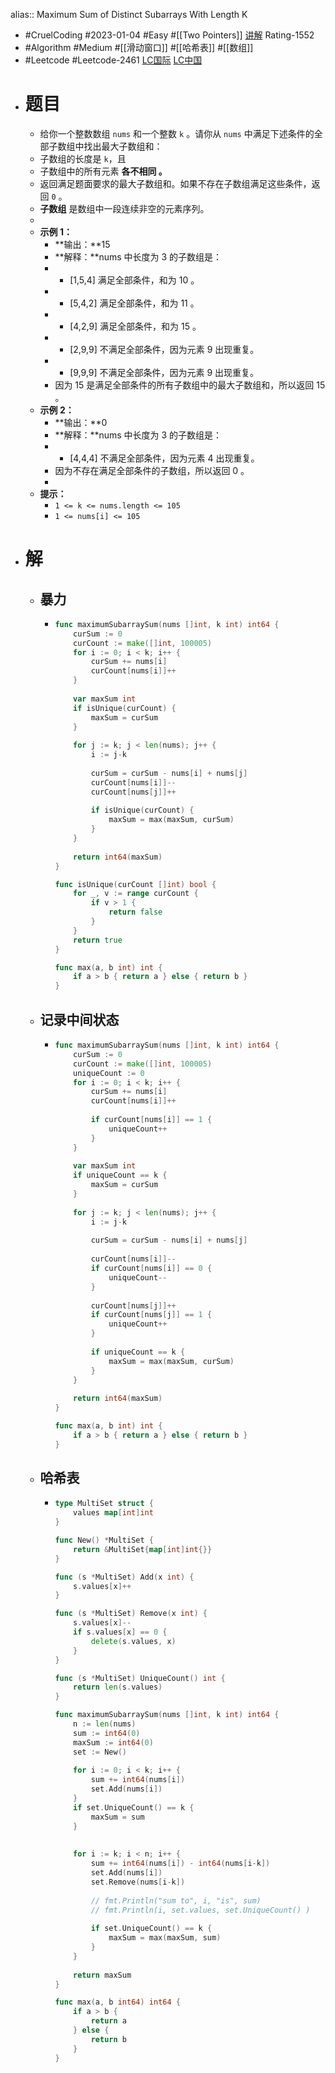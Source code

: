 alias:: Maximum Sum of Distinct Subarrays With Length K

- #CruelCoding #2023-01-04 #Easy #[[Two Pointers]] [讲解](https://youtu.be/kl9iE2tQh_A) Rating-1552
- #Algorithm #Medium #[[滑动窗口]] #[[哈希表]] #[[数组]]
- #Leetcode #Leetcode-2461 [LC国际](https://leetcode.com/problems/maximum-sum-of-distinct-subarrays-with-length-k/) [LC中国](https://leetcode.cn/problems/maximum-sum-of-distinct-subarrays-with-length-k/)
- # 题目
	- 给你一个整数数组 `nums` 和一个整数 `k` 。请你从 `nums` 中满足下述条件的全部子数组中找出最大子数组和：
	- 子数组的长度是 `k`，且
	- 子数组中的所有元素 **各不相同 。**
	- 返回满足题面要求的最大子数组和。如果不存在子数组满足这些条件，返回 `0` 。
	- **子数组** 是数组中一段连续非空的元素序列。
	-
	- **示例 1：**
		- **输出：**15
		- **解释：**nums 中长度为 3 的子数组是：
		- - [1,5,4] 满足全部条件，和为 10 。
		- - [5,4,2] 满足全部条件，和为 11 。
		- - [4,2,9] 满足全部条件，和为 15 。
		- - [2,9,9] 不满足全部条件，因为元素 9 出现重复。
		- - [9,9,9] 不满足全部条件，因为元素 9 出现重复。
		- 因为 15 是满足全部条件的所有子数组中的最大子数组和，所以返回 15 。
	- **示例 2：**
		- **输出：**0
		- **解释：**nums 中长度为 3 的子数组是：
		- - [4,4,4] 不满足全部条件，因为元素 4 出现重复。
		- 因为不存在满足全部条件的子数组，所以返回 0 。
		-
	- **提示：**
		- `1 <= k <= nums.length <= 105`
		- `1 <= nums[i] <= 105`
- # 解
	- ## 暴力
		- ```go
		  func maximumSubarraySum(nums []int, k int) int64 {
		      curSum := 0
		      curCount := make([]int, 100005)
		      for i := 0; i < k; i++ {
		          curSum += nums[i]
		          curCount[nums[i]]++
		      }
		      
		      var maxSum int
		      if isUnique(curCount) {
		          maxSum = curSum
		      }
		      
		      for j := k; j < len(nums); j++ {
		          i := j-k
		          
		          curSum = curSum - nums[i] + nums[j]
		          curCount[nums[i]]--
		          curCount[nums[j]]++
		          
		          if isUnique(curCount) {
		              maxSum = max(maxSum, curSum)
		          }
		      }
		      
		      return int64(maxSum)
		  }
		  
		  func isUnique(curCount []int) bool {
		      for _, v := range curCount {
		          if v > 1 {
		              return false
		          }
		      }
		      return true
		  }
		  
		  func max(a, b int) int {
		      if a > b { return a } else { return b }
		  }
		  ```
	- ## 记录中间状态
		- ```go
		  func maximumSubarraySum(nums []int, k int) int64 {
		      curSum := 0
		      curCount := make([]int, 100005)
		      uniqueCount := 0
		      for i := 0; i < k; i++ {
		          curSum += nums[i]
		          curCount[nums[i]]++
		          
		          if curCount[nums[i]] == 1 {
		              uniqueCount++
		          }
		      }
		      
		      var maxSum int
		      if uniqueCount == k {
		          maxSum = curSum
		      }
		      
		      for j := k; j < len(nums); j++ {
		          i := j-k
		          
		          curSum = curSum - nums[i] + nums[j]
		          
		          curCount[nums[i]]--
		          if curCount[nums[i]] == 0 {
		              uniqueCount--
		          }
		          
		          curCount[nums[j]]++
		          if curCount[nums[j]] == 1 {
		              uniqueCount++
		          }
		          
		          if uniqueCount == k {
		              maxSum = max(maxSum, curSum)
		          }
		      }
		      
		      return int64(maxSum)
		  }
		  
		  func max(a, b int) int {
		      if a > b { return a } else { return b }
		  }
		  ```
	- ## 哈希表
		- ```go
		  type MultiSet struct {
		      values map[int]int
		  }
		  
		  func New() *MultiSet {
		      return &MultiSet{map[int]int{}}
		  }
		  
		  func (s *MultiSet) Add(x int) {
		      s.values[x]++
		  }
		  
		  func (s *MultiSet) Remove(x int) {
		      s.values[x]--
		      if s.values[x] == 0 {
		          delete(s.values, x)
		      }
		  }
		  
		  func (s *MultiSet) UniqueCount() int {
		      return len(s.values)
		  }
		  
		  func maximumSubarraySum(nums []int, k int) int64 {
		      n := len(nums)
		      sum := int64(0)
		      maxSum := int64(0)
		      set := New()
		      
		      for i := 0; i < k; i++ {
		          sum += int64(nums[i])
		          set.Add(nums[i])
		      }
		      if set.UniqueCount() == k {
		          maxSum = sum
		      }
		      
		      
		      for i := k; i < n; i++ {
		          sum += int64(nums[i]) - int64(nums[i-k])
		          set.Add(nums[i])
		          set.Remove(nums[i-k])
		          
		          // fmt.Println("sum to", i, "is", sum)
		          // fmt.Println(i, set.values, set.UniqueCount() )
		                  
		          if set.UniqueCount() == k {
		              maxSum = max(maxSum, sum)
		          }
		      }
		      
		      return maxSum
		  }
		  
		  func max(a, b int64) int64 {
		      if a > b {
		          return a
		      } else {
		          return b
		      }
		  }
		  ```